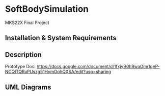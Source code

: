 # SoftBodySimulation
MKS22X Final Project

## Installation & System Requirements

## Description
Prototype Doc: https://docs.google.com/document/d/1fxjyB0h9waOmrIgeP-NCQlTQRuPUszg51HvmOqhQXSA/edit?usp=sharing
## UML Diagrams
